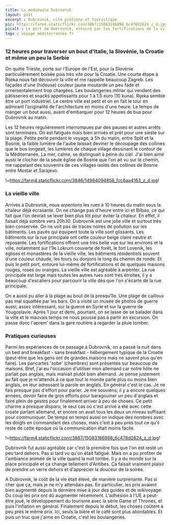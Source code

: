 ```yaml
---
title: La médiévale Dubrovnik
layout: post
excerpt : Dubrovnik, cité piétonne et touristique
pic: https://farm4.staticflickr.com/3867/15083186898_6c478d2624_z_d.jpg
picalt : Le port de Dubrovnik, entouré par les fortifications de la ville
tags : voyage méditerrannée fr
---
```


### 12 heures pour traverser un bout d'Italie, la Slovénie, la Croatie et même un peu la Serbie

On quitte Trieste, porte sur l'Europe de l'Est, pour la Slovénie particulièrement boisée puis très vite pour la Croatie. Une courte étape à Rijeka nous fait découvrir la ville et me rappelle beaucoup Zagreb. Les façades d'une (hideuse) couleur jaune moutarde un peu fade et ornementalement trop chargées. Les boulangeries mlinar qui vendent des pâtisseries et snacks appétissants pour 1 à 1.5 euro (10 kuna). Rijeka semble être un port industriel. Le centre ville est petit et on en fait le tour en admirant l'originalité de l'architecture en moins d'une heure. Le temps de manger un bout aussi, avant d'embarquer pour 12 heures de bus pour Dubrovnik au matin.

Les 12 heures régulièrement interrompues par des pauses et autres arrêts sont terminées. On est fatigués mais bien arrivés et prêt pour une sieste sur la plage. Petite perle pendant le voyage, à 5h du matin, entre Split et la Bosnie, la faible lumière de l'aube laissait deviner le découpage des collines que le bus longeait, les lumières de chaque village dessinant le contour de la Méditerranée. La mer, calme, se distinguait à peine du ciel. J'ai bien aimé aussi le clocher de la seule église de Bosnie que l'on ait vu sur le chemin, me rappelant des souvenirs de ces villages isolés des collines de Bosnie entre Mostar et Sarajevo.

!=https://farm4.staticflickr.com/3846/14984094856_fcc6aa4163_z_d.jpg!

### La vieille ville

Arrivés à Dubrovnik, nous arpentons les rues à 10 heures du matin sous la chaleur déjà écrasante. On ne change pas d'heure entre ici et Bilbao, ce qui fait que l'on devrait se lever bien plus tôt pour éviter la chaleur. En effet, il faisait déjà sombre vers 20h30.
Dubrovnik est une jolie ville et surtout très bien conservée. On ne voit pas de traces noires de pollution sur les bâtiments. Les pavés qui équipent toute la ville sont glissants. Les bâtiments sur la rue principale ont cette couleur beige claire neutre et reposante. Les fortifications offrent une très belle vue sur les environs et la ville, notamment sur l'île Lokrum couverte de forêt, le fort Lovenik, les églises et monastères de la vieille ville, les bâtiments résidentiels souvent d'une couleur chaude, les tours ou donjons le long du chemin de ronde. Et puis le petit port, entouré lui-même de fortifications et de quelques maisons rouges, roses ou oranges. La vieille ville est agréable à arpenter. La rue principale est large mais toutes les autres rues sont très étroites, il y a beaucoup d'escaliers pour parcourir la ville dès que l'on s'écarte de la rue principale.

On a aussi pu aller à la plage au bout de la presqu'île. Une plage de cailloux pas mal squattée par les bars.
On a visité un musée de photos de guerre aussi, assez intéressant, sur la guerre en Syrie et sur la guerre de Yougoslavie.
Après 1 jour et demi, pourtant, on se lasse de se balader dans la ville et le mauvais temps ne nous pousse pas à partir en excursion.
On passe donc l'aprem' dans la gare routière à regarder la pluie tomber.

### Pratiques curieuses

Parmi les expériences de ce passage à Dubrovnik, on a passé la nuit dans un bed and breakfast - sans breakfast - hébergement typique de la Croatie (peut-être que les gens ont de grandes maisons mais ne savent plus qu'en faire). Les pancartes 'sobe' (chambres) sont présentes sur beaucoup de maisons. Bref, j'ai eu l'occasion d'utiliser mon allemand car notre hôte ne parlait pas anglais, mais maniait plutôt bien allemand.
Je pense justement au fait que je m'attends à ce que tout le monde parle plus ou moins bien anglais, en leur adressant la parole en anglais. En général c'est le cas. Je ne fais presque pas d'effort pour parler. Je me souviens, il y a encore quelques années, devoir faire de gros efforts pour baragouiner un peu d'anglais et faire plein de gestes pour finalement arriver à peu de choses. Ce petit charme a presque disparu, le seul cas où c'est arrivé a été avec cette croate parlant allemand, et encore on avait tous les deux un niveau suffisant pour communiquer. De temps en temps aussi on indique des nombres avec les doigts en commandant des choses, mais c'est à peu près tout ce qu'il reste de cette époque où la communication était moins facile.

!=https://farm4.staticflickr.com/3867/15083186898_6c478d2624_z_d.jpg!

Dubrovnik fut aussi agréable car c'est la première fois que l'on est resté un peu tard dehors. Pas si tard vu qu'on était fatigué. Mais on a pu profiter de l'ambiance animée de la ville quand la nuit tombe. Il y a du monde sur la place principale et ça change tellement d'Antibes. Ça faisait vraiment plaisir de prendre un verre dehors et d'apprécier la douceur de la soirée.

A Dubrovnik, le coût de la vie était élevé, de manière surprenante. Pas si cher que ça, mais je ne m'y attendais pas. En particulier, les prix avaient bien augmenté depuis la dernière mise à jour des guides et de wikivoyage. Du coup les prix ont dû augmenter récemment. L'adhésion à l'UE a peut-être joué, le développement du tourisme avec la série Game of Thrones, et puis l'inflation en général. Finalement depuis le début, les choses coûtent à peu près le même prix. Ici, seuls la bière et le café sont plus abordables. Et puis un truc que j'aime en Croatie, c'est les boulangeries.

